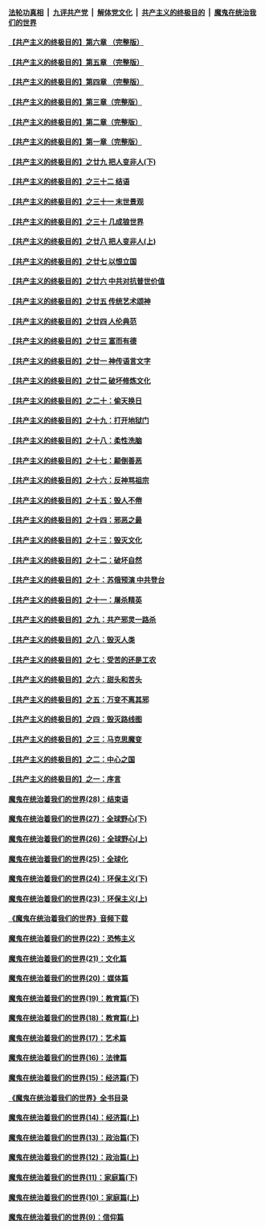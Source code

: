 ####  [法轮功真相](../../../../basic/blob/master/README.md?t=04232331) &nbsp;|&nbsp; [九评共产党](../../../../9ping.md/blob/master/README.md?t=04232331) &nbsp;|&nbsp; [解体党文化](../../../../jtdwh.md/blob/master/README.md?t=04232331)  &nbsp;|&nbsp; [共产主义的终极目的](../../../../gczydzjmd.md/blob/master/README.md?t=04232331) &nbsp;|&nbsp; [魔鬼在统治我们的世界](../../../../mgztzwmdsj.md/blob/master/README.md?t=04232331) 

#### [【共产主义的终极目的】第六章 （完整版）](../pages/nsc422/n11428913.md?t=04232331) 

#### [【共产主义的终极目的】第五章 （完整版）](../pages/nsc422/n11428912.md?t=04232331) 

#### [【共产主义的终极目的】第四章 （完整版）](../pages/nsc422/n11428907.md?t=04232331) 

#### [【共产主义的终极目的】第三章（完整版）](../pages/nsc422/n11428848.md?t=04232331) 

#### [【共产主义的终极目的】第二章（完整版）](../pages/nsc422/n11428831.md?t=04232331) 

#### [【共产主义的终极目的】第一章（完整版）](../pages/nsc422/n11417651.md?t=04232331) 

#### [【共产主义的终极目的】之廿九 把人变非人(下)](../pages/nsc422/n11344140.md?t=04232331) 

#### [【共产主义的终极目的】之三十二 结语](../pages/nsc422/n11360535.md?t=04232331) 

#### [【共产主义的终极目的】之三十一 末世景观](../pages/nsc422/n11351129.md?t=04232331) 

#### [【共产主义的终极目的】之三十 几成狼世界](../pages/nsc422/n11348280.md?t=04232331) 

#### [【共产主义的终极目的】之廿八 把人变非人(上)](../pages/nsc422/n11340492.md?t=04232331) 

#### [【共产主义的终极目的】之廿七 以恨立国](../pages/nsc422/n11336944.md?t=04232331) 

#### [【共产主义的终极目的】之廿六 中共对抗普世价值](../pages/nsc422/n11324785.md?t=04232331) 

#### [【共产主义的终极目的】之廿五 传统艺术颂神](../pages/nsc422/n11296396.md?t=04232331) 

#### [【共产主义的终极目的】之廿四 人伦典范](../pages/nsc422/n11296397.md?t=04232331) 

#### [【共产主义的终极目的】之廿三 富而有德](../pages/nsc422/n11283598.md?t=04232331) 

#### [【共产主义的终极目的】之廿一 神传语言文字](../pages/nsc422/n11263265.md?t=04232331) 

#### [【共产主义的终极目的】之廿二 破坏修炼文化](../pages/nsc422/n11245728.md?t=04232331) 

#### [【共产主义的终极目的】之二十：偷天换日](../pages/nsc422/n11238846.md?t=04232331) 

#### [【共产主义的终极目的】之十九：打开地狱门](../pages/nsc422/n11206376.md?t=04232331) 

#### [【共产主义的终极目的】之十八：柔性洗脑](../pages/nsc422/n11199994.md?t=04232331) 

#### [【共产主义的终极目的】之十七：颠倒善恶](../pages/nsc422/n11179782.md?t=04232331) 

#### [【共产主义的终极目的】之十六：反神骂祖宗](../pages/nsc422/n11166798.md?t=04232331) 

#### [【共产主义的终极目的】之十五：毁人不倦](../pages/nsc422/n11166792.md?t=04232331) 

#### [【共产主义的终极目的】之十四：邪恶之最](../pages/nsc422/n11150249.md?t=04232331) 

#### [【共产主义的终极目的】之十三：毁灭文化](../pages/nsc422/n11135227.md?t=04232331) 

#### [【共产主义的终极目的】之十二：破坏自然](../pages/nsc422/n11135214.md?t=04232331) 

#### [【共产主义的终极目的】之十：苏俄预演 中共登台](../pages/nsc422/n11118424.md?t=04232331) 

#### [【共产主义的终极目的】之十一：屠杀精英](../pages/nsc422/n11118442.md?t=04232331) 

#### [【共产主义的终极目的】之九：共产邪灵一路杀](../pages/nsc422/n11114139.md?t=04232331) 

#### [【共产主义的终极目的】之八：毁灭人类](../pages/nsc422/n11108503.md?t=04232331) 

#### [【共产主义的终极目的】之七：受苦的还是工农](../pages/nsc422/n11101809.md?t=04232331) 

#### [【共产主义的终极目的】之六：甜头和苦头](../pages/nsc422/n11096971.md?t=04232331) 

#### [【共产主义的终极目的】之五：万变不离其邪](../pages/nsc422/n11091285.md?t=04232331) 

#### [【共产主义的终极目的】之四：毁灭路线图](../pages/nsc422/n11086284.md?t=04232331) 

#### [【共产主义的终极目的】之三：马克思魔变](../pages/nsc422/n11061941.md?t=04232331) 

#### [【共产主义的终极目的】之二：中心之国](../pages/nsc422/n11047728.md?t=04232331) 

#### [【共产主义的终极目的】之一：序言](../pages/nsc422/n11086077.md?t=04232331) 

#### [魔鬼在统治着我们的世界(28)：结束语](../pages/nsc422/n10936246.md?t=04232331) 

#### [魔鬼在统治着我们的世界(27)：全球野心(下)](../pages/nsc422/n10928319.md?t=04232331) 

#### [魔鬼在统治着我们的世界(26)：全球野心(上)](../pages/nsc422/n10900318.md?t=04232331) 

#### [魔鬼在统治着我们的世界(25)：全球化](../pages/nsc422/n10788205.md?t=04232331) 

#### [魔鬼在统治着我们的世界(24)：环保主义(下)](../pages/nsc422/n10695307.md?t=04232331) 

#### [魔鬼在统治着我们的世界(23)：环保主义(上)](../pages/nsc422/n10688613.md?t=04232331) 

#### [《魔鬼在统治着我们的世界》音频下载](../pages/nsc422/n10635553.md?t=04232331) 

#### [魔鬼在统治着我们的世界(22)：恐怖主义](../pages/nsc422/n10614727.md?t=04232331) 

#### [魔鬼在统治着我们的世界(21)：文化篇](../pages/nsc422/n10597706.md?t=04232331) 

#### [魔鬼在统治着我们的世界(20)：媒体篇](../pages/nsc422/n10586579.md?t=04232331) 

#### [魔鬼在统治着我们的世界(19)：教育篇(下)](../pages/nsc422/n10564808.md?t=04232331) 

#### [魔鬼在统治着我们的世界(18)：教育篇(上)](../pages/nsc422/n10526970.md?t=04232331) 

#### [魔鬼在统治着我们的世界(17)：艺术篇](../pages/nsc422/n10499093.md?t=04232331) 

#### [魔鬼在统治着我们的世界(16)：法律篇](../pages/nsc422/n10485969.md?t=04232331) 

#### [魔鬼在统治着我们的世界(15)：经济篇(下)](../pages/nsc422/n10469975.md?t=04232331) 

#### [《魔鬼在统治着我们的世界》全书目录](../pages/nsc422/n10464261.md?t=04232331) 

#### [魔鬼在统治着我们的世界(14)：经济篇(上)](../pages/nsc422/n10457370.md?t=04232331) 

#### [魔鬼在统治着我们的世界(13)：政治篇(下)](../pages/nsc422/n10448270.md?t=04232331) 

#### [魔鬼在统治着我们的世界(12)：政治篇(上)](../pages/nsc422/n10444576.md?t=04232331) 

#### [魔鬼在统治着我们的世界(11)：家庭篇(下)](../pages/nsc422/n10440961.md?t=04232331) 

#### [魔鬼在统治着我们的世界(10)：家庭篇(上)](../pages/nsc422/n10435448.md?t=04232331) 

#### [魔鬼在统治着我们的世界(9)：信仰篇](../pages/nsc422/n10432159.md?t=04232331) 

